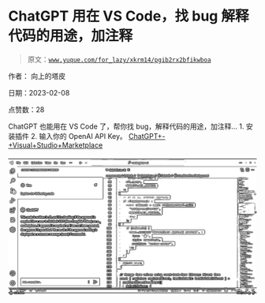 # ChatGPT 用在 VS Code，找 bug 解释代码的用途，加注释

> 原文：[`www.yuque.com/for_lazy/xkrm14/pgib2rx2bfikwboa`](https://www.yuque.com/for_lazy/xkrm14/pgib2rx2bfikwboa)

作者： 向上的塔皮

日期：2023-02-08

点赞数：28

ChatGPT 也能用在 VS Code 了，帮你找 bug，解释代码的用途，加注释... 1\. 安装插件 2\. 输入你的 OpenAI API Key。 [ChatGPT+-+Visual+Studio+Marketplace](https://marketplace.visualstudio.com/items?itemName=gencay.vscode-chatgpt)

![](img/7714e5f92998d8d45c5a4d278ba120f3.png)  



